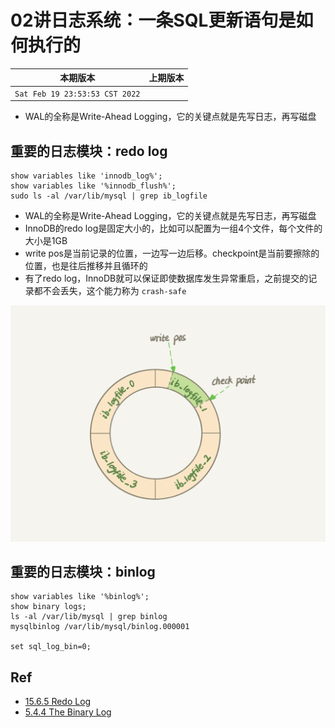 # 02讲日志系统：一条SQL更新语句是如何执行的

|本期版本|上期版本
|:---:|:---:|
`Sat Feb 19 23:53:53 CST 2022` |

* WAL的全称是Write-Ahead Logging，它的关键点就是先写日志，再写磁盘


## 重要的日志模块：redo log

```
show variables like 'innodb_log%';
show variables like '%innodb_flush%';
sudo ls -al /var/lib/mysql | grep ib_logfile
```

* WAL的全称是Write-Ahead Logging，它的关键点就是先写日志，再写磁盘
* InnoDB的redo log是固定大小的，比如可以配置为一组4个文件，每个文件的大小是1GB
* write pos是当前记录的位置，一边写一边后移。checkpoint是当前要擦除的位置，也是往后推移并且循环的
* 有了redo log，InnoDB就可以保证即使数据库发生异常重启，之前提交的记录都不会丢失，这个能力称为 `crash-safe`

<img src="./01.png" />


## 重要的日志模块：binlog

```
show variables like '%binlog%';
show binary logs;
ls -al /var/lib/mysql | grep binlog
mysqlbinlog /var/lib/mysql/binlog.000001

set sql_log_bin=0;
```


## Ref

* [15.6.5 Redo Log](https://dev.mysql.com/doc/refman/8.0/en/innodb-redo-log.html)
* [5.4.4 The Binary Log](https://dev.mysql.com/doc/refman/8.0/en/binary-log.html)